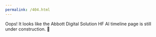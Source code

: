 ```yaml
---
permalink: /404.html
---
```


Oops! It looks like the Abbott Digital Solution HF AI timeline page is still under construction. 🚧
